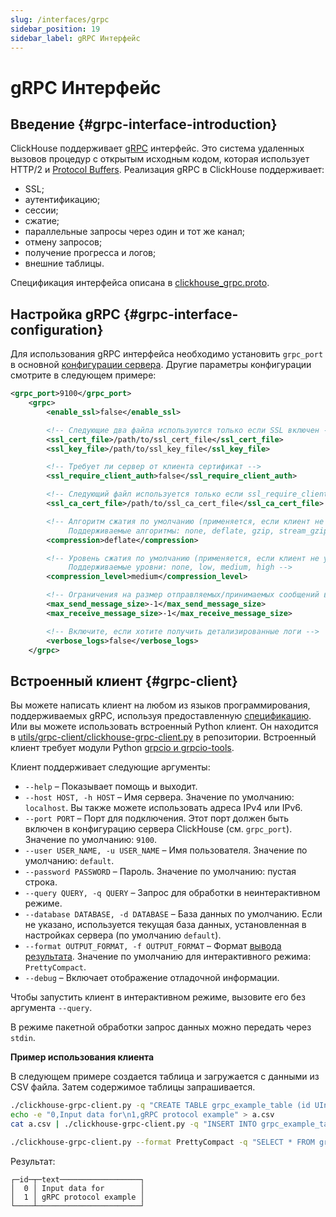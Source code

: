 ```yaml
---
slug: /interfaces/grpc
sidebar_position: 19
sidebar_label: gRPC Интерфейс
---
```



# gRPC Интерфейс

## Введение {#grpc-interface-introduction}

ClickHouse поддерживает [gRPC](https://grpc.io/) интерфейс. Это система удаленных вызовов процедур с открытым исходным кодом, которая использует HTTP/2 и [Protocol Buffers](https://en.wikipedia.org/wiki/Protocol_Buffers). Реализация gRPC в ClickHouse поддерживает:

- SSL;
- аутентификацию;
- сессии;
- сжатие;
- параллельные запросы через один и тот же канал;
- отмену запросов;
- получение прогресса и логов;
- внешние таблицы.

Спецификация интерфейса описана в [clickhouse_grpc.proto](https://github.com/ClickHouse/ClickHouse/blob/master/src/Server/grpc_protos/clickhouse_grpc.proto).

## Настройка gRPC {#grpc-interface-configuration}

Для использования gRPC интерфейса необходимо установить `grpc_port` в основной [конфигурации сервера](../operations/configuration-files.md). Другие параметры конфигурации смотрите в следующем примере:

```xml
<grpc_port>9100</grpc_port>
    <grpc>
        <enable_ssl>false</enable_ssl>

        <!-- Следующие два файла используются только если SSL включен -->
        <ssl_cert_file>/path/to/ssl_cert_file</ssl_cert_file>
        <ssl_key_file>/path/to/ssl_key_file</ssl_key_file>

        <!-- Требует ли сервер от клиента сертификат -->
        <ssl_require_client_auth>false</ssl_require_client_auth>

        <!-- Следующий файл используется только если ssl_require_client_auth=true -->
        <ssl_ca_cert_file>/path/to/ssl_ca_cert_file</ssl_ca_cert_file>

        <!-- Алгоритм сжатия по умолчанию (применяется, если клиент не указывает другой алгоритм, см. result_compression в QueryInfo).
             Поддерживаемые алгоритмы: none, deflate, gzip, stream_gzip -->
        <compression>deflate</compression>

        <!-- Уровень сжатия по умолчанию (применяется, если клиент не указывает другой уровень, см. result_compression в QueryInfo).
             Поддерживаемые уровни: none, low, medium, high -->
        <compression_level>medium</compression_level>

        <!-- Ограничения на размер отправляемых/принимаемых сообщений в байтах. -1 означает без ограничений -->
        <max_send_message_size>-1</max_send_message_size>
        <max_receive_message_size>-1</max_receive_message_size>

        <!-- Включите, если хотите получить детализированные логи -->
        <verbose_logs>false</verbose_logs>
    </grpc>
```

## Встроенный клиент {#grpc-client}

Вы можете написать клиент на любом из языков программирования, поддерживаемых gRPC, используя предоставленную [спецификацию](https://github.com/ClickHouse/ClickHouse/blob/master/src/Server/grpc_protos/clickhouse_grpc.proto).
Или вы можете использовать встроенный Python клиент. Он находится в [utils/grpc-client/clickhouse-grpc-client.py](https://github.com/ClickHouse/ClickHouse/blob/master/utils/grpc-client/clickhouse-grpc-client.py) в репозитории. Встроенный клиент требует модули Python [grpcio и grpcio-tools](https://grpc.io/docs/languages/python/quickstart).

Клиент поддерживает следующие аргументы:

- `--help` – Показывает помощь и выходит.
- `--host HOST, -h HOST` – Имя сервера. Значение по умолчанию: `localhost`. Вы также можете использовать адреса IPv4 или IPv6.
- `--port PORT` – Порт для подключения. Этот порт должен быть включен в конфигурацию сервера ClickHouse (см. `grpc_port`). Значение по умолчанию: `9100`.
- `--user USER_NAME, -u USER_NAME` – Имя пользователя. Значение по умолчанию: `default`.
- `--password PASSWORD` – Пароль. Значение по умолчанию: пустая строка.
- `--query QUERY, -q QUERY` – Запрос для обработки в неинтерактивном режиме.
- `--database DATABASE, -d DATABASE` – База данных по умолчанию. Если не указано, используется текущая база данных, установленная в настройках сервера (по умолчанию `default`).
- `--format OUTPUT_FORMAT, -f OUTPUT_FORMAT` – Формат [вывода результата](formats.md). Значение по умолчанию для интерактивного режима: `PrettyCompact`.
- `--debug` – Включает отображение отладочной информации.

Чтобы запустить клиент в интерактивном режиме, вызовите его без аргумента `--query`.

В режиме пакетной обработки запрос данных можно передать через `stdin`.

**Пример использования клиента**

В следующем примере создается таблица и загружается с данными из CSV файла. Затем содержимое таблицы запрашивается.

``` bash
./clickhouse-grpc-client.py -q "CREATE TABLE grpc_example_table (id UInt32, text String) ENGINE = MergeTree() ORDER BY id;"
echo -e "0,Input data for\n1,gRPC protocol example" > a.csv
cat a.csv | ./clickhouse-grpc-client.py -q "INSERT INTO grpc_example_table FORMAT CSV"

./clickhouse-grpc-client.py --format PrettyCompact -q "SELECT * FROM grpc_example_table;"
```

Результат:

``` text
┌─id─┬─text──────────────────┐
│  0 │ Input data for        │
│  1 │ gRPC protocol example │
└────┴───────────────────────┘
```
